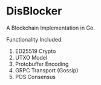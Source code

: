 # DisBlocker
A Blockchain Implementation in Go.

Functionality Included.
1. ED25519 Crypto
2. UTXO Model
3. Protobuffer Encoding
4. GRPC Transport (Gossip)
5. POS Consensus

